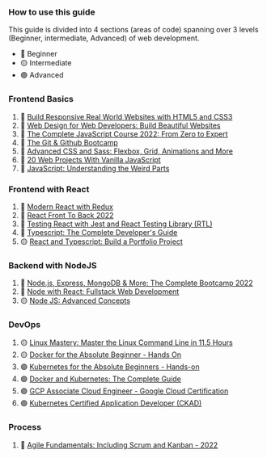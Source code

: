 ### How to use this guide

This guide is divided into 4 sections (areas of code) spanning over 3 levels (Beginner, intermediate, Advanced) of web development.

- 🔵 Beginner
- 🟡 Intermediate
- 🟣 Advanced

### Frontend Basics

1. 🔵 [Build Responsive Real World Websites with HTML5 and CSS3](https://www.udemy.com/course/design-and-develop-a-killer-website-with-html5-and-css3)
2. 🔵 [Web Design for Web Developers: Build Beautiful Websites](https://www.udemy.com/course/web-design-secrets/)
3. 🔵 [The Complete JavaScript Course 2022: From Zero to Expert](https://www.udemy.com/course/the-complete-javascript-course/)
4. 🔵 [The Git & Github Bootcamp](https://www.udemy.com/course/git-and-github-bootcamp/)
5. 🔵 [Advanced CSS and Sass: Flexbox, Grid, Animations and More](https://www.udemy.com/course/advanced-css-and-sass/)
6. 🔵 [20 Web Projects With Vanilla JavaScript](https://www.udemy.com/course/web-projects-with-vanilla-javascript/)
7. 🔵 [JavaScript: Understanding the Weird Parts](https://www.udemy.com/course/understand-javascript/)

### Frontend with React

1. 🔵 [Modern React with Redux](https://www.udemy.com/course/react-redux/)
2. 🔵 [React Front To Back 2022](https://www.udemy.com/course/react-front-to-back-2022/)
3. 🔵 [Testing React with Jest and React Testing Library (RTL)](https://www.udemy.com/course/react-testing-library/)
4. 🔵 [Typescript: The Complete Developer's Guide](https://www.udemy.com/course/typescript-the-complete-developers-guide)
5. 🟡 [React and Typescript: Build a Portfolio Project](https://www.udemy.com/course/react-and-typescript-build-a-portfolio-project/)

### Backend with NodeJS

1. 🔵 [Node.js, Express, MongoDB & More: The Complete Bootcamp 2022](https://www.udemy.com/course/nodejs-express-mongodb-bootcamp/)
2. 🔵 [Node with React: Fullstack Web Development](https://www.udemy.com/course/node-with-react-fullstack-web-development/)
3. 🟡 [Node JS: Advanced Concepts](https://www.udemy.com/course/advanced-node-for-developers/)

### DevOps
1. 🟡 [Linux Mastery: Master the Linux Command Line in 11.5 Hours](https://www.udemy.com/course/linux-mastery/)
2. 🟡 [Docker for the Absolute Beginner - Hands On](https://www.udemy.com/course/learn-docker/)
3. 🟣 [Kubernetes for the Absolute Beginners - Hands-on](https://www.udemy.com/course/learn-kubernetes/)
4. 🟣 [Docker and Kubernetes: The Complete Guide](https://www.udemy.com/course/docker-and-kubernetes-the-complete-guide/)
5. 🟣 [GCP Associate Cloud Engineer - Google Cloud Certification](https://www.udemy.com/course/google-cloud-certification-associate-cloud-engineer/)
6. 🟣 [Kubernetes Certified Application Developer (CKAD)](https://www.udemy.com/course/certified-kubernetes-application-developer/)


### Process
1. 🔵 [Agile Fundamentals: Including Scrum and Kanban - 2022](https://www.udemy.com/course/agile-fundamentals-scrum-kanban-scrumban/)
